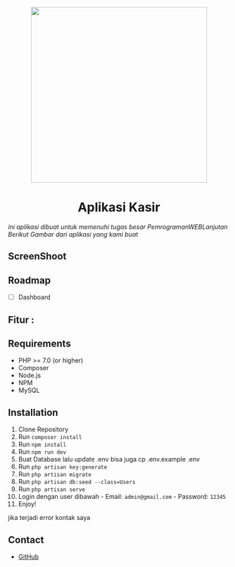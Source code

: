 <p align="center"><a href="#" target="_blank"><img src="https://staticg.sportskeeda.com/editor/2021/09/9eaad-16306015205656-800.jpg" width="400"></a></p>

<h1 align="center">Aplikasi Kasir</h1>

_ini aplikasi dibuat untuk memenuhi tugas besar PemrogramanWEBLanjutan_
_Berikut Gambar dari aplikasi yang kami buat_

## ScreenShoot


## Roadmap

- [ ] Dashboard

## Fitur :


## Requirements

- PHP >= 7.0 (or higher)
- Composer
- Node.js
- NPM
- MySQL

## Installation

1.  Clone Repository
2.  Run `composer install`
3.  Run `npm install`
4.  Run `npm run dev`
5.  Buat Database lalu update .env bisa juga cp .env.example .env
6.  Run `php artisan key:generate`
7.  Run `php artisan migrate`
8.  Run `php artisan db:seed --class=Users`
9.  Run `php artisan serve`
10.  Login dengan user dibawah
    -   Email: `admin@gmail.com`
    -   Password: `12345`
11.  Enjoy!

jika terjadi error kontak saya

## Contact

- [GitHub](https://www.github.com/Fekka1st/)

<!-- ## Donate

Jangan lupa berikan bintang jika kalian ingin saya lanjutkan project ini. -->
